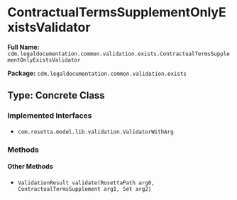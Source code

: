 # ContractualTermsSupplementOnlyExistsValidator

**Full Name:** `cdm.legaldocumentation.common.validation.exists.ContractualTermsSupplementOnlyExistsValidator`

**Package:** `cdm.legaldocumentation.common.validation.exists`

## Type: Concrete Class

### Implemented Interfaces

- `com.rosetta.model.lib.validation.ValidatorWithArg`

### Methods

#### Other Methods

- `ValidationResult validate(RosettaPath arg0, ContractualTermsSupplement arg1, Set arg2)`

